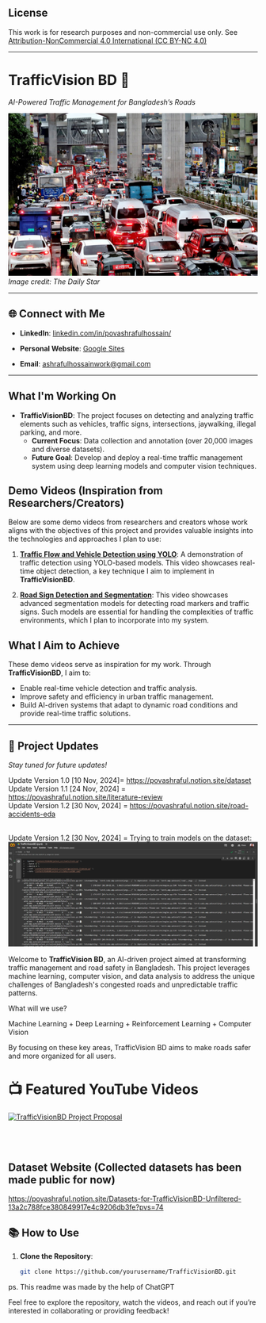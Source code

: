 ## License

This work is for research purposes and non-commercial use only. See [Attribution-NonCommercial 4.0 International (CC BY-NC 4.0)](https://creativecommons.org/licenses/by-nc/4.0/)


----
# TrafficVision BD 🚦  
*AI-Powered Traffic Management for Bangladesh’s Roads*

![Traffic Congestion](image.png)
*Image credit: The Daily Star*



---

## 🌐 Connect with Me
- **LinkedIn**: [linkedin.com/in/povashrafulhossain/](https://www.linkedin.com/in/povashrafulhossain/)
  
- **Personal Website**: [Google Sites](https://sites.google.com/view/povashrafulhossain)
  
- **Email**: [ashrafulhossainwork@gmail.com](mailto:ashrafulhossainwork@gmail.com)
  

---

## What I'm Working On

- **TrafficVisionBD**: The project focuses on detecting and analyzing traffic elements such as vehicles, traffic signs, intersections, jaywalking, illegal parking, and more. 
    - **Current Focus**: Data collection and annotation (over 20,000 images and diverse datasets).
    - **Future Goal**: Develop and deploy a real-time traffic management system using deep learning models and computer vision techniques.

## Demo Videos (Inspiration from Researchers/Creators)

Below are some demo videos from researchers and creators whose work aligns with the objectives of this project and provides valuable insights into the technologies and approaches I plan to use:

1. **[Traffic Flow and Vehicle Detection using YOLO](https://www.youtube.com/watch?v=H7g7elewctk)**: A demonstration of traffic detection using YOLO-based models. This video showcases real-time object detection, a key technique I aim to implement in **TrafficVisionBD**.
   
2. **[Road Sign Detection and Segmentation](https://www.youtube.com/watch?v=SJG3pRjNH7Q)**: This video showcases advanced segmentation models for detecting road markers and traffic signs. Such models are essential for handling the complexities of traffic environments, which I plan to incorporate into my system.

## What I Aim to Achieve

These demo videos serve as inspiration for my work. Through **TrafficVisionBD**, I aim to:
- Enable real-time vehicle detection and traffic analysis.
- Improve safety and efficiency in urban traffic management.
- Build AI-driven systems that adapt to dynamic road conditions and provide real-time traffic solutions.



---

## 📢 Project Updates
*Stay tuned for future updates!*

Update Version 1.0 [10 Nov, 2024]= https://povashraful.notion.site/dataset <br/>
Update Version 1.1 [24 Nov, 2024] = https://povashraful.notion.site/literature-review<br/>
Update Version 1.2 [30 Nov, 2024] = https://povashraful.notion.site/road-accidents-eda<br/><br/>

Update Version 1.2 [30 Nov, 2024] = Trying to train models on the dataset:
![Trying to train models on the dataset](project_updates/train1.png)



Welcome to **TrafficVision BD**, an AI-driven project aimed at transforming traffic management and road safety in Bangladesh. This project leverages machine learning, computer vision, and data analysis to address the unique challenges of Bangladesh's congested roads and unpredictable traffic patterns.




What will we use? 

Machine Learning + Deep Learning + Reinforcement Learning + Computer Vision

By focusing on these key areas, TrafficVision BD aims to make roads safer and more organized for all users.





# 📺 Featured YouTube Videos

[![TrafficVisionBD Project Proposal](https://ytcards.demolab.com/?id=QPipnka0E7Q&title=TrafficVisionBD+Project+Proposal&lang=en&timestamp=1731494400&background_color=%230d1117&title_color=%23ffffff&stats_color=%23dedede&max_title_lines=1&width=250&border_radius=5&duration=436 "TrafficVisionBD Project Proposal")](https://www.youtube.com/watch?v=QPipnka0E7Q&t=389s)<br/><br/><br/><br/>

## Dataset Website (Collected datasets has been made public for now)
https://povashraful.notion.site/Datasets-for-TrafficVisionBD-Unfiltered-13a2c788fce380849917e4c9206db3fe?pvs=74



## 📚 How to Use
1. **Clone the Repository**:
   ```bash
   git clone https://github.com/yourusername/TrafficVisionBD.git

ps. This readme was made by the help of ChatGPT 



Feel free to explore the repository, watch the videos, and reach out if you’re interested in collaborating or providing feedback!
